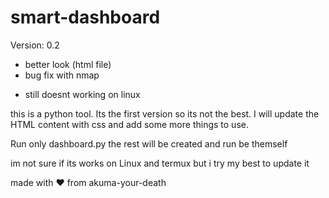 # smart-dashboard
Version: 0.2
+ better look (html file)
+ bug fix with nmap
- still doesnt working on linux

this is a python tool.
Its the first version so its not the best.
I will update the HTML content with css and add some more things to use.

Run only dashboard.py the rest will be created and run be themself

im not sure if its works on Linux and termux but i try my best to update it 

made with ❤️ from akuma-your-death
